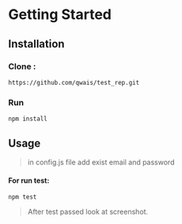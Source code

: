 # Getting Started

## Installation

### Clone :
```
https://github.com/qwais/test_rep.git
```

### Run
```
npm install
```

## Usage
  >in config.js file add exist email and password

#### For run test:
```
npm test
```

> After test passed look at screenshot.